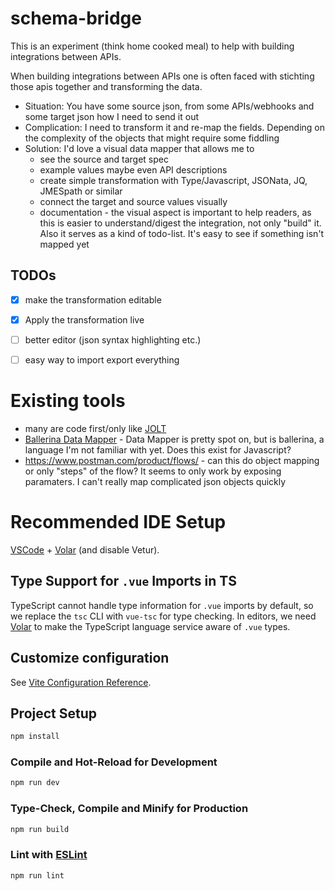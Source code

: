 # schema-bridge

This is an experiment (think home cooked meal) to help with building integrations between APIs.

When building integrations between APIs one is often faced with stichting those apis together and transforming the data.

- Situation: You have some source json, from some APIs/webhooks and some target json how I need to send it out
- Complication: I need to transform it and re-map the fields. Depending on the complexity of the objects that might require some fiddling
- Solution: I'd love a visual data mapper that allows me to
  - see the source and target spec
  - example values maybe even API descriptions
  - create simple transformation with Type/Javascript, JSONata, JQ, JMESpath or similar
  - connect the target and source values visually
  - documentation - the visual aspect is important to help readers, as this is easier to understand/digest the integration, not only "build" it. Also it serves as a kind of todo-list. It's easy to see if something isn't mapped yet

## TODOs

- [X] make the transformation editable
- [X] Apply the transformation live
- [ ] better editor (json syntax highlighting etc.)
- [ ] easy way to import export everything


# Existing tools

- many are code first/only like [JOLT](https://jolt-demo.appspot.com/#incept)
- [Ballerina Data Mapper](https://ballerina.io/learn/vs-code-extension/implement-the-c) - Data Mapper is pretty spot on, but is ballerina, a language I'm not familiar with yet. Does this exist for Javascript?
- https://www.postman.com/product/flows/ - can this do object mapping or only "steps" of the flow? It seems to only work by exposing paramaters. I can't really map complicated json objects quickly


#
# Recommended IDE Setup

[VSCode](https://code.visualstudio.com/) + [Volar](https://marketplace.visualstudio.com/items?itemName=Vue.volar) (and disable Vetur).

## Type Support for `.vue` Imports in TS

TypeScript cannot handle type information for `.vue` imports by default, so we replace the `tsc` CLI with `vue-tsc` for type checking. In editors, we need [Volar](https://marketplace.visualstudio.com/items?itemName=Vue.volar) to make the TypeScript language service aware of `.vue` types.

## Customize configuration

See [Vite Configuration Reference](https://vitejs.dev/config/).

## Project Setup

```sh
npm install
```

### Compile and Hot-Reload for Development

```sh
npm run dev
```

### Type-Check, Compile and Minify for Production

```sh
npm run build
```

### Lint with [ESLint](https://eslint.org/)

```sh
npm run lint
```

